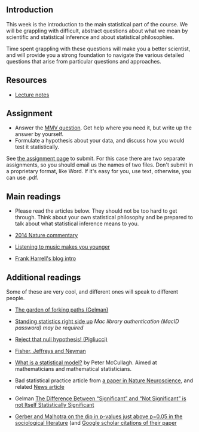 Introduction
------------

This week is the introduction to the main statistical part of the
course. We will be grappling with difficult, abstract questions about
what we mean by scientific and statistical inference and about
statistical philosophies.

Time spent grappling with these questions will make you a better
scientist, and will provide you a strong foundation to navigate the
various detailed questions that arise from particular questions and
approaches.

Resources
---------

-   [Lecture notes](http://dushoff.github.io/notebook/materials/philosophy.handouts.emb.html)

Assignment
----------

-   Answer the [MMV question](MMV.html).  Get help where you need it, but write up the answer by yourself.
-   Formulate a hypothesis about your data, and discuss how you would test it statistically.

See [the assignment page](assignments.html) to submit. For this case there are two separate assignments, so you should email us the names of two files. Don't submit in a proprietary format, like Word. If it's easy for you, use text, otherwise, you can use .pdf.

Main readings
-----------

-   Please read the articles below. They should not be too hard to get through. Think about your own statistical philosophy and be prepared to talk about what statistical inference means to you.

-   [2014 Nature commentary](http://www.ncbi.nlm.nih.gov/pubmed/24522584)

-   [Listening to music makes you younger](http://pss.sagepub.com/content/early/2011/10/17/0956797611417632)

-   [Frank Harrell's blog intro](http://www.fharrell.com/2017/01/introduction.html)

Additional readings
-------------------

Some of these are very cool, and different ones will speak to different people.

- [The garden of forking paths (Gelman)](http://www.stat.columbia.edu/~gelman/research/unpublished/p_hacking.pdf)

- [Standing statistics right side up](http://www.annals.org.libaccess.lib.mcmaster.ca/content/130/12/1019.long) _Mac library authentication (MacID password) may be required_

-   [Reject that null hypothesis! (Pigliucci)](http://lalashan.mcmaster.ca/theobio/bio_708/images/2/29/Pigliucci.pdf)
-   [Fisher, Jeffreys and Neyman](http://citeseerx.ist.psu.edu/viewdoc/download?doi=10.1.1.167.4064&rep=rep1&type=pdf)

-   [What is a statistical model?](http://www.jstor.org/pss/1558705) by
    Peter McCullagh. Aimed at mathematicians and mathematical statisticians.

-   Bad statistical practice article from [a paper in Nature Neuroscience](http://www.nature.com/neuro/journal/v14/n9/full/nn.2886.html), and related [News article](http://www.guardian.co.uk/commentisfree/2011/sep/09/bad-science-research-error)

-   Gelman [The Difference Between “Significant” and “Not Significant” is not
Itself Statistically Significant](http://www.stat.columbia.edu/~gelman/research/published/signif4.pdf)

-   [Gerber and Malhotra on the dip in p-values just above p=0.05 in the
    sociological literature](http://dx.doi.org/10.1177/0049124108318973)
    (and [Google scholar citations of their
    paper](https://scholar.google.ca/scholar?cites=2944013600336981085&as_sdt=2005&sciodt=0,5&hl=en)
